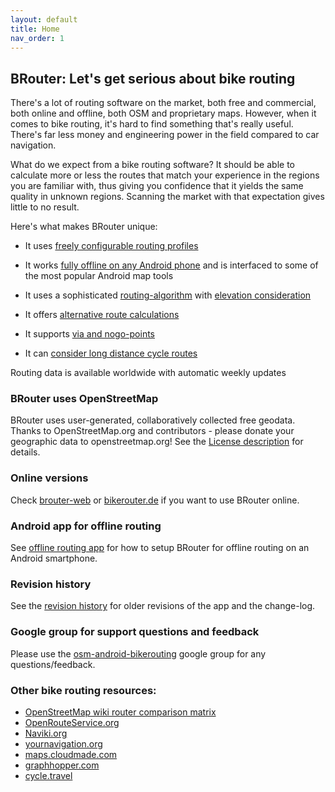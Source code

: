 ```yaml
---
layout: default
title: Home
nav_order: 1
---
```


## BRouter: Let's get serious about bike routing

There's a lot of routing software on the market, both free and commercial, both
online and offline, both OSM and proprietary maps. However, when it comes to
bike routing, it's hard to find something that's really useful. There's far less
money and engineering power in the field compared to car navigation.

What do we expect from a bike routing software? It should be able to calculate
more or less the routes that match your experience in the regions you are
familiar with, thus giving you confidence that it yields the same quality in
unknown regions. Scanning the market with that expectation gives little to no
result.

Here's what makes BRouter unique:

- It uses [freely configurable routing profiles](features/costfunctions.md)

- It works [fully offline on any Android phone](features/offline.md) and is
  interfaced to some of the most popular Android map tools

- It uses a sophisticated [routing-algorithm](developers/algorithm.md) with
  [elevation consideration](features/elevation.md)

- It offers [alternative route calculations](features/alternatives.md)

- It supports [via and nogo-points](features/vianogo.md)

- It can [consider long distance cycle routes](features/cycleroutes.md)

Routing data is available worldwide with automatic weekly updates

### BRouter uses OpenStreetMap

BRouter uses user-generated, collaboratively collected free geodata. Thanks to
OpenStreetMap.org and contributors - please donate your geographic data to
openstreetmap.org! See the [License
description](http://www.openstreetmap.org/copyright) for details.

### Online versions

Check [brouter-web](/brouter-web) or [bikerouter.de](https://www.bikerouter.de/)
if you want to use BRouter online.

### Android app for offline routing

See [offline routing app](features/offline.md) for how to setup BRouter for
offline routing on an Android smartphone.

### Revision history

See the [revision history](revisions.md) for older revisions of the app and the
change-log.

### Google group for support questions and feedback

Please use the
[osm-android-bikerouting](http://groups.google.com/group/osm-android-bikerouting)
google group for any questions/feedback.

### Other bike routing resources:

* [OpenStreetMap wiki router comparison
  matrix](http://wiki.openstreetmap.org/wiki/Routing/online_routers)
* [OpenRouteService.org](http://www.openrouteservice.org)
* [Naviki.org](http://www.naviki.org)
* [yournavigation.org](http://www.yournavigation.org)
* [maps.cloudmade.com](http://maps.cloudmade.com)
* [graphhopper.com](http://graphhopper.com)
* [cycle.travel](http://cycle.travel/map)
